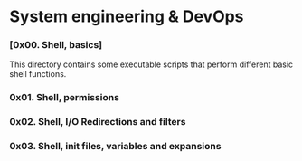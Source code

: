 
#   **System engineering & DevOps**


### [0x00. Shell, basics]
 This directory contains some executable scripts that perform different basic shell functions.
### 0x01. Shell, permissions

### 0x02. Shell, I/O Redirections and filters

### 0x03. Shell, init files, variables and expansions
